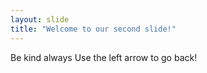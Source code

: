 ```yaml
---
layout: slide
title: "Welcome to our second slide!"
---
```

Be kind always
Use the left arrow to go back!
